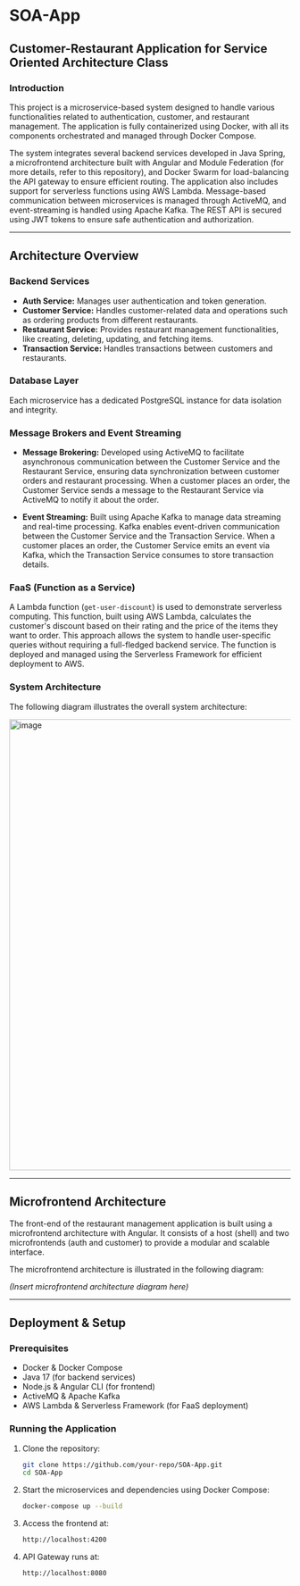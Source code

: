 # SOA-App

## Customer-Restaurant Application for Service Oriented Architecture Class

### Introduction

This project is a microservice-based system designed to handle various functionalities related to authentication, customer, and restaurant management. The application is fully containerized using Docker, with all its components orchestrated and managed through Docker Compose.

The system integrates several backend services developed in Java Spring, a microfrontend architecture built with Angular and Module Federation (for more details, refer to this repository), and Docker Swarm for load-balancing the API gateway to ensure efficient routing. The application also includes support for serverless functions using AWS Lambda. Message-based communication between microservices is managed through ActiveMQ, and event-streaming is handled using Apache Kafka. The REST API is secured using JWT tokens to ensure safe authentication and authorization.

---

## Architecture Overview

### Backend Services

- **Auth Service:** Manages user authentication and token generation.
- **Customer Service:** Handles customer-related data and operations such as ordering products from different restaurants.
- **Restaurant Service:** Provides restaurant management functionalities, like creating, deleting, updating, and fetching items.
- **Transaction Service:** Handles transactions between customers and restaurants.

### Database Layer

Each microservice has a dedicated PostgreSQL instance for data isolation and integrity.

### Message Brokers and Event Streaming

- **Message Brokering:** Developed using ActiveMQ to facilitate asynchronous communication between the Customer Service and the Restaurant Service, ensuring data synchronization between customer orders and restaurant processing. When a customer places an order, the Customer Service sends a message to the Restaurant Service via ActiveMQ to notify it about the order.

- **Event Streaming:** Built using Apache Kafka to manage data streaming and real-time processing. Kafka enables event-driven communication between the Customer Service and the Transaction Service. When a customer places an order, the Customer Service emits an event via Kafka, which the Transaction Service consumes to store transaction details.

### FaaS (Function as a Service)

A Lambda function (`get-user-discount`) is used to demonstrate serverless computing. This function, built using AWS Lambda, calculates the customer's discount based on their rating and the price of the items they want to order. This approach allows the system to handle user-specific queries without requiring a full-fledged backend service. The function is deployed and managed using the Serverless Framework for efficient deployment to AWS.

### System Architecture

The following diagram illustrates the overall system architecture:

<img width="808" alt="image" src="https://github.com/user-attachments/assets/126e853c-855c-45a4-bc1e-7a8d19401f16" />

---

## Microfrontend Architecture

The front-end of the restaurant management application is built using a microfrontend architecture with Angular. It consists of a host (shell) and two microfrontends (auth and customer) to provide a modular and scalable interface.

The microfrontend architecture is illustrated in the following diagram:

*(Insert microfrontend architecture diagram here)*

---

## Deployment & Setup

### Prerequisites
- Docker & Docker Compose
- Java 17 (for backend services)
- Node.js & Angular CLI (for frontend)
- ActiveMQ & Apache Kafka
- AWS Lambda & Serverless Framework (for FaaS deployment)

### Running the Application

1. Clone the repository:
   ```sh
   git clone https://github.com/your-repo/SOA-App.git
   cd SOA-App
   ```

2. Start the microservices and dependencies using Docker Compose:
   ```sh
   docker-compose up --build
   ```

3. Access the frontend at:
   ```sh
   http://localhost:4200
   ```

4. API Gateway runs at:
   ```sh
   http://localhost:8080
   ```
